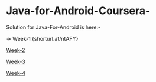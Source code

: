 # Java-for-Android-Coursera-
Solution for Java-For-Android is here:-

-> Week-1
{shorturl.at/ntAFY}

[Week-2]()

[Week-3]()

[Week-4]()
